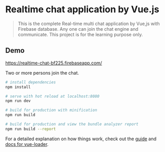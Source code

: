 # Realtime chat application by Vue.js

> This is the complete Real-time multi chat application by Vue,js with Firebase database. Any one can join the chat engine and communicate. This project is for the learning purpose only.

## Demo
https://realtime-chat-bf225.firebaseapp.com/

Two or more persons join the chat.
 


 
``` bash
# install dependencies
npm install

# serve with hot reload at localhost:8080
npm run dev

# build for production with minification
npm run build

# build for production and view the bundle analyzer report
npm run build --report
```

For a detailed explanation on how things work, check out the [guide](http://vuejs-templates.github.io/webpack/) and [docs for vue-loader](http://vuejs.github.io/vue-loader).
